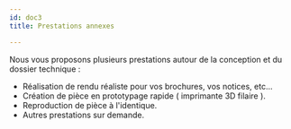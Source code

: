 ```yaml
---
id: doc3
title: Prestations annexes

---
```

Nous vous proposons plusieurs prestations autour de la conception et du dossier technique :

* Réalisation de rendu réaliste pour vos brochures, vos notices, etc...
* Création de pièce en prototypage rapide ( imprimante 3D filaire ).
* Reproduction de pièce à l'identique.
* Autres prestations sur demande.